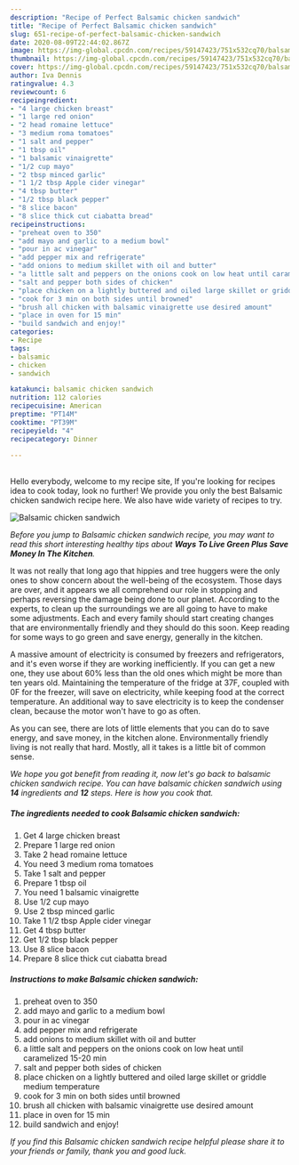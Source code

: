 ```yaml
---
description: "Recipe of Perfect Balsamic chicken sandwich"
title: "Recipe of Perfect Balsamic chicken sandwich"
slug: 651-recipe-of-perfect-balsamic-chicken-sandwich
date: 2020-08-09T22:44:02.867Z
image: https://img-global.cpcdn.com/recipes/59147423/751x532cq70/balsamic-chicken-sandwich-recipe-main-photo.jpg
thumbnail: https://img-global.cpcdn.com/recipes/59147423/751x532cq70/balsamic-chicken-sandwich-recipe-main-photo.jpg
cover: https://img-global.cpcdn.com/recipes/59147423/751x532cq70/balsamic-chicken-sandwich-recipe-main-photo.jpg
author: Iva Dennis
ratingvalue: 4.3
reviewcount: 6
recipeingredient:
- "4 large chicken breast"
- "1 large red onion"
- "2 head romaine lettuce"
- "3 medium roma tomatoes"
- "1 salt and pepper"
- "1 tbsp oil"
- "1 balsamic vinaigrette"
- "1/2 cup mayo"
- "2 tbsp minced garlic"
- "1 1/2 tbsp Apple cider vinegar"
- "4 tbsp butter"
- "1/2 tbsp black pepper"
- "8 slice bacon"
- "8 slice thick cut ciabatta bread"
recipeinstructions:
- "preheat oven to 350"
- "add mayo and garlic to a medium bowl"
- "pour in ac vinegar"
- "add pepper mix and refrigerate"
- "add onions to medium skillet with oil and butter"
- "a little salt and peppers on the onions cook on low heat until caramelized 15-20 min"
- "salt and pepper both sides of chicken"
- "place chicken on a lightly buttered and oiled large skillet or griddle medium temperature"
- "cook for 3 min on both sides until browned"
- "brush all chicken with balsamic vinaigrette use desired amount"
- "place in oven for 15 min"
- "build sandwich and enjoy!"
categories:
- Recipe
tags:
- balsamic
- chicken
- sandwich

katakunci: balsamic chicken sandwich 
nutrition: 112 calories
recipecuisine: American
preptime: "PT14M"
cooktime: "PT39M"
recipeyield: "4"
recipecategory: Dinner

---
```

<br>
Hello everybody, welcome to my recipe site, If you're looking for recipes idea to cook today, look no further! We provide you only the best Balsamic chicken sandwich recipe here. We also have wide variety of recipes to try.
<br>


![Balsamic chicken sandwich](https://img-global.cpcdn.com/recipes/59147423/751x532cq70/balsamic-chicken-sandwich-recipe-main-photo.jpg)

<i>Before you jump to Balsamic chicken sandwich recipe, you may want to read this short interesting healthy tips about 
<strong>Ways To Live Green Plus Save Money In The Kitchen</strong>.</i>
</br>

It was not really that long ago that hippies and tree huggers were the only ones to show concern about the well-being of the ecosystem. Those days are over, and it appears we all comprehend our role in stopping and perhaps reversing the damage being done to our planet. According to the experts, to clean up the surroundings we are all going to have to make some adjustments. Each and every family should start creating changes that are environmentally friendly and they should do this soon. Keep reading for some ways to go green and save energy, generally in the kitchen.

A massive amount of electricity is consumed by freezers and refrigerators, and it's even worse if they are working inefficiently. If you can get a new one, they use about 60% less than the old ones which might be more than ten years old. Maintaining the temperature of the fridge at 37F, coupled with 0F for the freezer, will save on electricity, while keeping food at the correct temperature. An additional way to save electricity is to keep the condenser clean, because the motor won't have to go as often.

As you can see, there are lots of little elements that you can do to save energy, and save money, in the kitchen alone. Environmentally friendly living is not really that hard. Mostly, all it takes is a little bit of common sense.


<i>We hope you got benefit from reading it, now let's go back to balsamic chicken sandwich recipe. You can have balsamic chicken sandwich using <strong>14</strong> ingredients and <strong>12</strong> steps. Here is how you cook that.
</i>

##### The ingredients needed to cook Balsamic chicken sandwich:

1. Get 4 large chicken breast
1. Prepare 1 large red onion
1. Take 2 head romaine lettuce
1. You need 3 medium roma tomatoes
1. Take 1 salt and pepper
1. Prepare 1 tbsp oil
1. You need 1 balsamic vinaigrette
1. Use 1/2 cup mayo
1. Use 2 tbsp minced garlic
1. Take 1 1/2 tbsp Apple cider vinegar
1. Get 4 tbsp butter
1. Get 1/2 tbsp black pepper
1. Use 8 slice bacon
1. Prepare 8 slice thick cut ciabatta bread


##### Instructions to make Balsamic chicken sandwich:

1. preheat oven to 350
1. add mayo and garlic to a medium bowl
1. pour in ac vinegar
1. add pepper mix and refrigerate
1. add onions to medium skillet with oil and butter
1. a little salt and peppers on the onions cook on low heat until caramelized 15-20 min
1. salt and pepper both sides of chicken
1. place chicken on a lightly buttered and oiled large skillet or griddle medium temperature
1. cook for 3 min on both sides until browned
1. brush all chicken with balsamic vinaigrette use desired amount
1. place in oven for 15 min
1. build sandwich and enjoy!


<i>If you find this Balsamic chicken sandwich recipe helpful please share it to your friends or family, thank you and good luck.</i>
